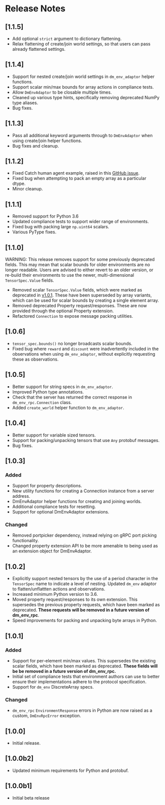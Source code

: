 # Release Notes

## [1.1.5]

*   Add optional `strict` argument to dictionary flattening.
*   Relax flattening of create/join world settings, so that users can pass
    already flattened settings.

## [1.1.4]

*   Support for nested create/join world settings in `dm_env_adaptor` helper
    functions.
*   Support scalar min/max bounds for array actions in compliance tests.
*   Allow `DmEnvAdaptor` to be closable multiple times.
*   Cleaned up various type hints, specifically removing deprecated NumPy type
    aliases.
*   Bug fixes.

## [1.1.3]

*   Pass all additional keyword arguments through to `DmEnvAdaptor` when using
    create/join helper functions.
*   Bug fixes and cleanup.

## [1.1.2]

*   Fixed Catch human agent example, raised in this
    [GitHub issue](https://github.com/deepmind/dm_env_rpc/issues/2).
*   Fixed bug when attempting to pack an empty array as a particular dtype.
*   Minor cleanup.

## [1.1.1]

*   Removed support for Python 3.6
*   Updated compliance tests to support wider range of environments.
*   Fixed bug with packing large `np.uint64` scalars.
*   Various PyType fixes.

## [1.1.0]

WARNING: This release removes support for some previously deprecated fields.
This may mean that scalar bounds for older environments are no longer readable.
Users are advised to either revert to an older version, or re-build their
environments to use the newer, multi-dimensional `TensorSpec.Value` fields.

*   Removed scalar `TensorSpec.Value` fields, which were marked as deprecated in
    [v1.0.1](#101). These have been superseded by array variants, which can be
    used for scalar bounds by creating a single element array.
*   Removed deprecated Property request/responses. These are now provided
    through the optional Property extension.
*   Refactored `Connection` to expose message packing utilities.

## [1.0.6]

*   `tensor_spec.bounds()` no longer broadcasts scalar bounds.
*   Fixed bug where `reward` and `discount` were inadvertently included in the
    observations when using `dm_env_adaptor`, without explicitly requesting
    these as observations.

## [1.0.5]

*   Better support for string specs in `dm_env_adaptor`.
*   Improved Python type annotations.
*   Check that the server has returned the correct response in
    `dm_env_rpc.Connection` class.
*   Added `create_world` helper function to `dm_env_adaptor`.

## [1.0.4]

*   Better support for variable sized tensors.
*   Support for packing/unpacking tensors that use `Any` protobuf messages.
*   Bug fixes.

## [1.0.3]

### Added

*   Support for property descriptions.
*   New utility functions for creating a Connection instance from a server
    address.
*   DmEnvAdaptor helper functions for creating and joining worlds.
*   Additional compliance tests for resetting.
*   Support for optional DmEnvAdaptor extensions.

### Changed

*   Removed portpicker dependency, instead relying on gRPC port picking
    functionality.
*   Changed property extension API to be more amenable to being used as an
    extension object for DmEnvAdaptor.

## [1.0.2]

*   Explicitly support nested tensors by the use of a period character in the
    `TensorSpec` name to indicate a level of nesting. Updated `dm_env` adaptor
    to flatten/unflattten actions and observations.
*   Increased minimum Python version to 3.6.
*   Moved property request/responses to its own extension. This supersedes the
    previous property requests, which have been marked as deprecated. **These
    requests will be removed in a future version of dm_env_rpc**.
*   Speed improvements for packing and unpacking byte arrays in Python.

## [1.0.1]

### Added

*   Support for per-element min/max values. This supersedes the existing scalar
    fields, which have been marked as deprecated. **These fields will be be
    removed in a future version of dm_env_rpc.**
*   Initial set of compliance tests that environment authors can use to better
    ensure their implementations adhere to the protocol specification.
*   Support for `dm_env` DiscreteArray specs.

### Changed

*   `dm_env_rpc` `EnvironmentResponse` errors in Python are now raised as a
    custom, `DmEnvRpcError` exception.

## [1.0.0]

*   Initial release.

## [1.0.0b2]

*   Updated minimum requirements for Python and protobuf.

## [1.0.0b1]

*   Initial beta release

